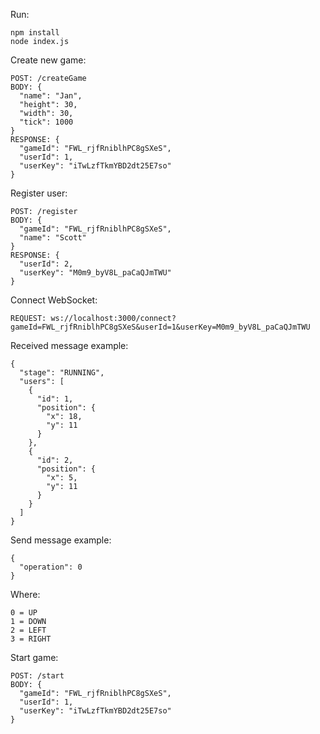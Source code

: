 Run:

    npm install
    node index.js

Create new game:

    POST: /createGame
    BODY: {
      "name": "Jan",
      "height": 30,
      "width": 30,
      "tick": 1000
    }
    RESPONSE: {
      "gameId": "FWL_rjfRniblhPC8gSXeS",
      "userId": 1,
      "userKey": "iTwLzfTkmYBD2dt25E7so"
    }

Register user:

    POST: /register
    BODY: {
      "gameId": "FWL_rjfRniblhPC8gSXeS",
      "name": "Scott"
    }
    RESPONSE: {
      "userId": 2,
      "userKey": "M0m9_byV8L_paCaQJmTWU"
    }

Connect WebSocket:

    REQUEST: ws://localhost:3000/connect?gameId=FWL_rjfRniblhPC8gSXeS&userId=1&userKey=M0m9_byV8L_paCaQJmTWU

Received message example:

    {
      "stage": "RUNNING",
      "users": [
        {
          "id": 1,
          "position": {
            "x": 18,
            "y": 11
          }
        },
        {
          "id": 2,
          "position": {
            "x": 5,
            "y": 11
          }
        }
      ]
    }

Send message example:

    {
      "operation": 0
    }

Where:

    0 = UP
    1 = DOWN
    2 = LEFT
    3 = RIGHT

Start game:

    POST: /start
    BODY: {
      "gameId": "FWL_rjfRniblhPC8gSXeS",
      "userId": 1,
      "userKey": "iTwLzfTkmYBD2dt25E7so"
    }
